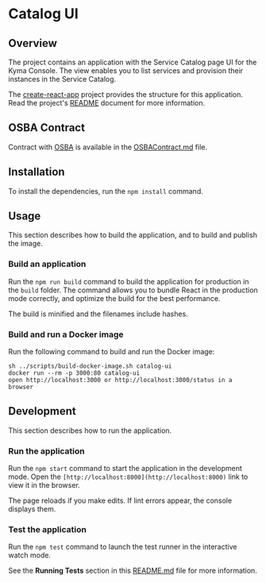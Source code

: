 # Catalog UI

## Overview

The project contains an application with the Service Catalog page UI for the Kyma Console. The view enables you to list services and provision their instances in the Service Catalog.

The [create-react-app](https://github.com/facebook/create-react-app) project provides the structure for this application. Read the project's [README](https://github.com/facebook/create-react-app/tree/next/packages/react-scripts/template) document for more information.

## OSBA Contract

Contract with [OSBA](https://www.openservicebrokerapi.org/) is available in the [OSBAContract.md](OSBAContract.md) file.

## Installation

To install the dependencies, run the `npm install` command.

## Usage

This section describes how to build the application, and to build and publish the image.

### Build an application

Run the `npm run build` command to build the application for production in the `build` folder.
The command allows you to bundle React in the production mode correctly, and optimize the build for the best performance.

The build is minified and the filenames include hashes.

### Build and run a Docker image

Run the following command to build and run the Docker image:

```
sh ../scripts/build-docker-image.sh catalog-ui  
docker run --rm -p 3000:80 catalog-ui
open http://localhost:3000 or http://localhost:3000/status in a browser
```

## Development

This section describes how to run the application.

### Run the application

Run the `npm start` command to start the application in the development mode.
Open the `[http://localhost:8000](http://localhost:8000)` link to view it in the browser.

The page reloads if you make edits.
If lint errors appear, the console displays them.

### Test the application

Run the `npm test` command to launch the test runner in the interactive watch mode.

See the **Running Tests** section in this [README.md](https://github.com/facebook/create-react-app/blob/master/packages/react-scripts/template/README.md#running-tests) file for more information.
